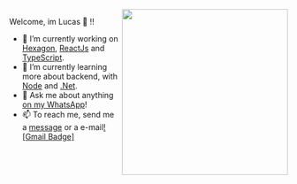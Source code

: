 <img align="right" src="https://raw.githubusercontent.com/MicaelliMedeiros/micaellimedeiros/master/image/computer-illustration.png" width="300"/>

Welcome, im Lucas 👻 !!

- 🔭 I’m currently working on [Hexagon](https://hexagon.com.br/), [ReactJs](https://pt-br.reactjs.org/) and [TypeScript](https://www.typescriptlang.org/).
- 🌱 I’m currently learning more about backend, with [Node](https://nodejs.org/en/) and [.Net](https://docs.microsoft.com/pt-br/dotnet/csharp/getting-started/introduction-to-the-csharp-language-and-the-net-framework).
- 💬 Ask me about anything [on my WhatsApp](https://api.whatsapp.com/send?phone=5511982116039)!
- 📫 To reach me, send me a [message](https://api.whatsapp.com/send?phone=5511982116039) or a e-mail[![Gmail Badge]](mailto:l.duarte.mk@gmail.com)

